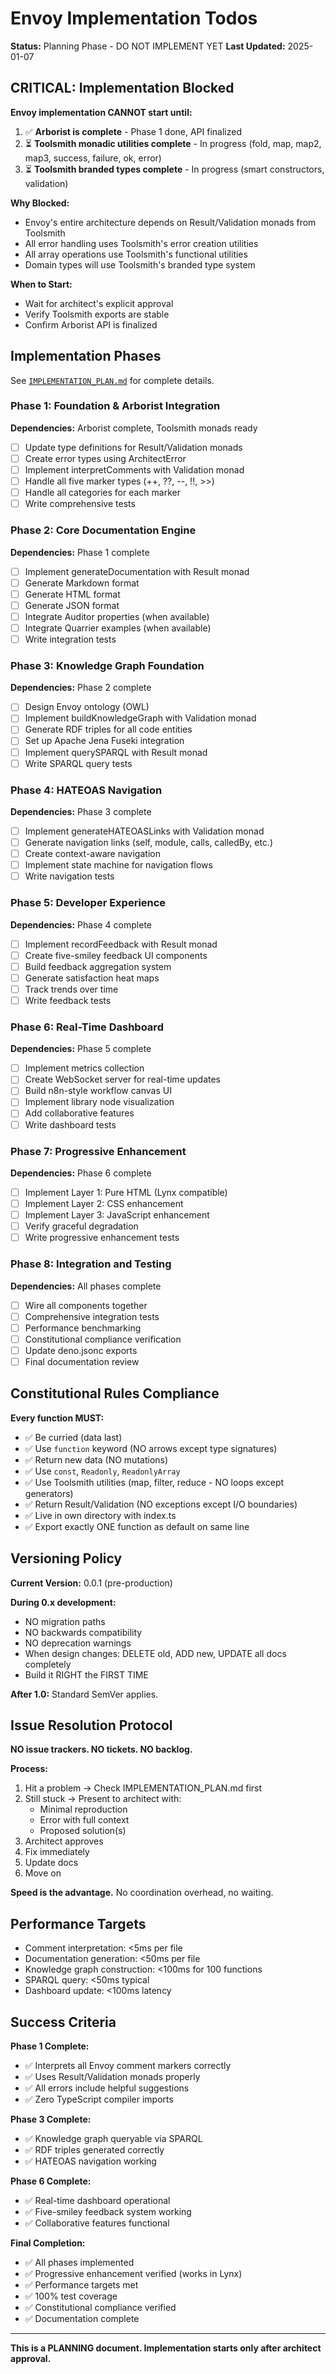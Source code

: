 # Envoy Implementation Todos

**Status:** Planning Phase - DO NOT IMPLEMENT YET
**Last Updated:** 2025-01-07

## CRITICAL: Implementation Blocked

**Envoy implementation CANNOT start until:**

1. ✅ **Arborist is complete** - Phase 1 done, API finalized
2. ⏳ **Toolsmith monadic utilities complete** - In progress (fold, map, map2, map3, success, failure, ok, error)
3. ⏳ **Toolsmith branded types complete** - In progress (smart constructors, validation)

**Why Blocked:**

- Envoy's entire architecture depends on Result/Validation monads from Toolsmith
- All error handling uses Toolsmith's error creation utilities
- All array operations use Toolsmith's functional utilities
- Domain types will use Toolsmith's branded type system

**When to Start:**

- Wait for architect's explicit approval
- Verify Toolsmith exports are stable
- Confirm Arborist API is finalized

## Implementation Phases

See [`IMPLEMENTATION_PLAN.md`](./IMPLEMENTATION_PLAN.md) for complete details.

### Phase 1: Foundation & Arborist Integration

**Dependencies:** Arborist complete, Toolsmith monads ready

- [ ] Update type definitions for Result/Validation monads
- [ ] Create error types using ArchitectError
- [ ] Implement interpretComments with Validation monad
- [ ] Handle all five marker types (++, ??, --, !!, >>)
- [ ] Handle all categories for each marker
- [ ] Write comprehensive tests

### Phase 2: Core Documentation Engine

**Dependencies:** Phase 1 complete

- [ ] Implement generateDocumentation with Result monad
- [ ] Generate Markdown format
- [ ] Generate HTML format
- [ ] Generate JSON format
- [ ] Integrate Auditor properties (when available)
- [ ] Integrate Quarrier examples (when available)
- [ ] Write integration tests

### Phase 3: Knowledge Graph Foundation

**Dependencies:** Phase 2 complete

- [ ] Design Envoy ontology (OWL)
- [ ] Implement buildKnowledgeGraph with Validation monad
- [ ] Generate RDF triples for all code entities
- [ ] Set up Apache Jena Fuseki integration
- [ ] Implement querySPARQL with Result monad
- [ ] Write SPARQL query tests

### Phase 4: HATEOAS Navigation

**Dependencies:** Phase 3 complete

- [ ] Implement generateHATEOASLinks with Validation monad
- [ ] Generate navigation links (self, module, calls, calledBy, etc.)
- [ ] Create context-aware navigation
- [ ] Implement state machine for navigation flows
- [ ] Write navigation tests

### Phase 5: Developer Experience

**Dependencies:** Phase 4 complete

- [ ] Implement recordFeedback with Result monad
- [ ] Create five-smiley feedback UI components
- [ ] Build feedback aggregation system
- [ ] Generate satisfaction heat maps
- [ ] Track trends over time
- [ ] Write feedback tests

### Phase 6: Real-Time Dashboard

**Dependencies:** Phase 5 complete

- [ ] Implement metrics collection
- [ ] Create WebSocket server for real-time updates
- [ ] Build n8n-style workflow canvas UI
- [ ] Implement library node visualization
- [ ] Add collaborative features
- [ ] Write dashboard tests

### Phase 7: Progressive Enhancement

**Dependencies:** Phase 6 complete

- [ ] Implement Layer 1: Pure HTML (Lynx compatible)
- [ ] Implement Layer 2: CSS enhancement
- [ ] Implement Layer 3: JavaScript enhancement
- [ ] Verify graceful degradation
- [ ] Write progressive enhancement tests

### Phase 8: Integration and Testing

**Dependencies:** All phases complete

- [ ] Wire all components together
- [ ] Comprehensive integration tests
- [ ] Performance benchmarking
- [ ] Constitutional compliance verification
- [ ] Update deno.jsonc exports
- [ ] Final documentation review

## Constitutional Rules Compliance

**Every function MUST:**

- ✅ Be curried (data last)
- ✅ Use `function` keyword (NO arrows except type signatures)
- ✅ Return new data (NO mutations)
- ✅ Use `const`, `Readonly`, `ReadonlyArray`
- ✅ Use Toolsmith utilities (map, filter, reduce - NO loops except generators)
- ✅ Return Result/Validation (NO exceptions except I/O boundaries)
- ✅ Live in own directory with index.ts
- ✅ Export exactly ONE function as default on same line

## Versioning Policy

**Current Version:** 0.0.1 (pre-production)

**During 0.x development:**

- NO migration paths
- NO backwards compatibility
- NO deprecation warnings
- When design changes: DELETE old, ADD new, UPDATE all docs completely
- Build it RIGHT the FIRST TIME

**After 1.0:** Standard SemVer applies.

## Issue Resolution Protocol

**NO issue trackers. NO tickets. NO backlog.**

**Process:**

1. Hit a problem → Check IMPLEMENTATION_PLAN.md first
2. Still stuck → Present to architect with:
   - Minimal reproduction
   - Error with full context
   - Proposed solution(s)
3. Architect approves
4. Fix immediately
5. Update docs
6. Move on

**Speed is the advantage.** No coordination overhead, no waiting.

## Performance Targets

- Comment interpretation: <5ms per file
- Documentation generation: <50ms per file
- Knowledge graph construction: <100ms for 100 functions
- SPARQL query: <50ms typical
- Dashboard update: <100ms latency

## Success Criteria

**Phase 1 Complete:**

- ✅ Interprets all Envoy comment markers correctly
- ✅ Uses Result/Validation monads properly
- ✅ All errors include helpful suggestions
- ✅ Zero TypeScript compiler imports

**Phase 3 Complete:**

- ✅ Knowledge graph queryable via SPARQL
- ✅ RDF triples generated correctly
- ✅ HATEOAS navigation working

**Phase 6 Complete:**

- ✅ Real-time dashboard operational
- ✅ Five-smiley feedback system working
- ✅ Collaborative features functional

**Final Completion:**

- ✅ All phases implemented
- ✅ Progressive enhancement verified (works in Lynx)
- ✅ Performance targets met
- ✅ 100% test coverage
- ✅ Constitutional compliance verified
- ✅ Documentation complete

---

**This is a PLANNING document. Implementation starts only after architect approval.**
